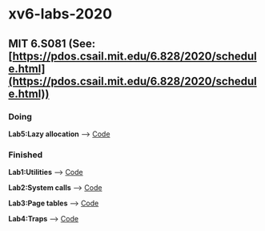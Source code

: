 # xv6-labs-2020
## MIT 6.S081 (See:[https://pdos.csail.mit.edu/6.828/2020/schedule.html](https://pdos.csail.mit.edu/6.828/2020/schedule.html))


### Doing
**Lab5:Lazy allocation** --> [Code](https://github.com/ChoungJX/xv6-labs-2020/tree/lazy)


### Finished
**Lab1:Utilities** --> [Code](https://github.com/ChoungJX/xv6-labs-2020/tree/util)

**Lab2:System calls** --> [Code](https://github.com/ChoungJX/xv6-labs-2020/tree/syscall)

**Lab3:Page tables** --> [Code](https://github.com/ChoungJX/xv6-labs-2020/tree/pgtbl)

**Lab4:Traps** --> [Code](https://github.com/ChoungJX/xv6-labs-2020/tree/traps)
